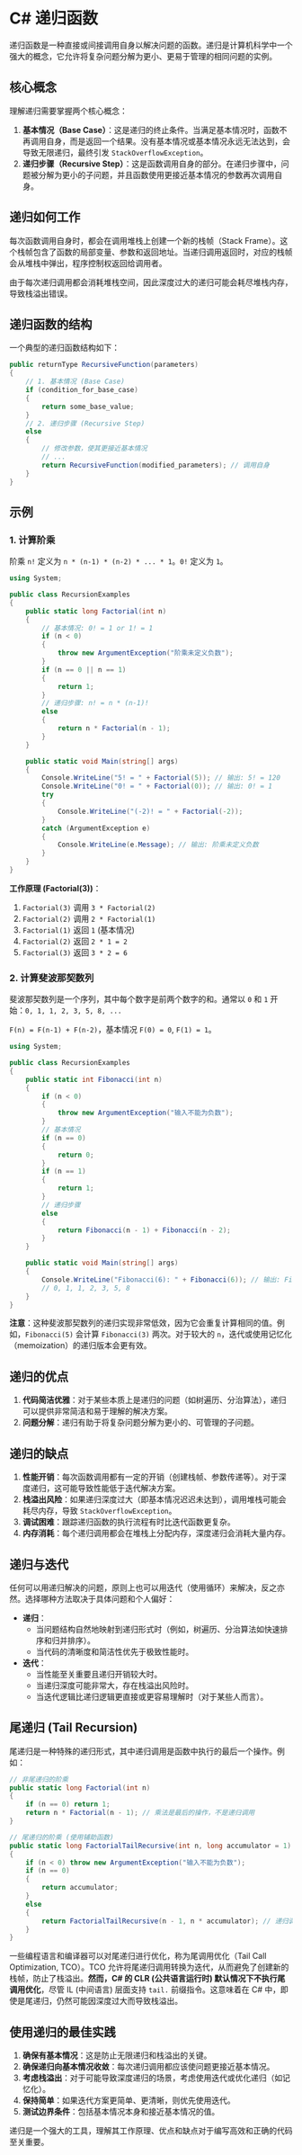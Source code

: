 # C# 递归函数

递归函数是一种直接或间接调用自身以解决问题的函数。递归是计算机科学中一个强大的概念，它允许将复杂问题分解为更小、更易于管理的相同问题的实例。

## 核心概念

理解递归需要掌握两个核心概念：

1.  **基本情况（Base Case）**：这是递归的终止条件。当满足基本情况时，函数不再调用自身，而是返回一个结果。没有基本情况或基本情况永远无法达到，会导致无限递归，最终引发 `StackOverflowException`。
2.  **递归步骤（Recursive Step）**：这是函数调用自身的部分。在递归步骤中，问题被分解为更小的子问题，并且函数使用更接近基本情况的参数再次调用自身。

## 递归如何工作

每次函数调用自身时，都会在调用堆栈上创建一个新的栈帧（Stack Frame）。这个栈帧包含了函数的局部变量、参数和返回地址。当递归调用返回时，对应的栈帧会从堆栈中弹出，程序控制权返回给调用者。

由于每次递归调用都会消耗堆栈空间，因此深度过大的递归可能会耗尽堆栈内存，导致栈溢出错误。

## 递归函数的结构

一个典型的递归函数结构如下：

```csharp
public returnType RecursiveFunction(parameters)
{
    // 1. 基本情况 (Base Case)
    if (condition_for_base_case)
    {
        return some_base_value;
    }
    // 2. 递归步骤 (Recursive Step)
    else
    {
        // 修改参数，使其更接近基本情况
        // ...
        return RecursiveFunction(modified_parameters); // 调用自身
    }
}
```

## 示例

### 1. 计算阶乘

阶乘 `n!` 定义为 `n * (n-1) * (n-2) * ... * 1`。`0!` 定义为 `1`。

```csharp
using System;

public class RecursionExamples
{
    public static long Factorial(int n)
    {
        // 基本情况: 0! = 1 or 1! = 1
        if (n < 0)
        {
            throw new ArgumentException("阶乘未定义负数");
        }
        if (n == 0 || n == 1)
        {
            return 1;
        }
        // 递归步骤: n! = n * (n-1)!
        else
        {
            return n * Factorial(n - 1);
        }
    }

    public static void Main(string[] args)
    {
        Console.WriteLine("5! = " + Factorial(5)); // 输出: 5! = 120
        Console.WriteLine("0! = " + Factorial(0)); // 输出: 0! = 1
        try
        {
            Console.WriteLine("(-2)! = " + Factorial(-2));
        }
        catch (ArgumentException e)
        {
            Console.WriteLine(e.Message); // 输出: 阶乘未定义负数
        }
    }
}
```

**工作原理 (Factorial(3))**：
1.  `Factorial(3)` 调用 `3 * Factorial(2)`
2.  `Factorial(2)` 调用 `2 * Factorial(1)`
3.  `Factorial(1)` 返回 `1` (基本情况)
4.  `Factorial(2)` 返回 `2 * 1 = 2`
5.  `Factorial(3)` 返回 `3 * 2 = 6`

### 2. 计算斐波那契数列

斐波那契数列是一个序列，其中每个数字是前两个数字的和。通常以 `0` 和 `1` 开始：`0, 1, 1, 2, 3, 5, 8, ...`

`F(n) = F(n-1) + F(n-2)`，基本情况 `F(0) = 0`, `F(1) = 1`。

```csharp
using System;

public class RecursionExamples
{
    public static int Fibonacci(int n)
    {
        if (n < 0)
        {
            throw new ArgumentException("输入不能为负数");
        }
        // 基本情况
        if (n == 0)
        {
            return 0;
        }
        if (n == 1)
        {
            return 1;
        }
        // 递归步骤
        else
        {
            return Fibonacci(n - 1) + Fibonacci(n - 2);
        }
    }

    public static void Main(string[] args)
    {
        Console.WriteLine("Fibonacci(6): " + Fibonacci(6)); // 输出: Fibonacci(6): 8
        // 0, 1, 1, 2, 3, 5, 8
    }
}
```

**注意**：这种斐波那契数列的递归实现非常低效，因为它会重复计算相同的值。例如，`Fibonacci(5)` 会计算 `Fibonacci(3)` 两次。对于较大的 `n`，迭代或使用记忆化（memoization）的递归版本会更有效。

## 递归的优点

1.  **代码简洁优雅**：对于某些本质上是递归的问题（如树遍历、分治算法），递归可以提供非常简洁和易于理解的解决方案。
2.  **问题分解**：递归有助于将复杂问题分解为更小的、可管理的子问题。

## 递归的缺点

1.  **性能开销**：每次函数调用都有一定的开销（创建栈帧、参数传递等）。对于深度递归，这可能导致性能低于迭代解决方案。
2.  **栈溢出风险**：如果递归深度过大（即基本情况迟迟未达到），调用堆栈可能会耗尽内存，导致 `StackOverflowException`。
3.  **调试困难**：跟踪递归函数的执行流程有时比迭代函数更复杂。
4.  **内存消耗**：每个递归调用都会在堆栈上分配内存，深度递归会消耗大量内存。

## 递归与迭代

任何可以用递归解决的问题，原则上也可以用迭代（使用循环）来解决，反之亦然。选择哪种方法取决于具体问题和个人偏好：

*   **递归**：
    *   当问题结构自然地映射到递归形式时（例如，树遍历、分治算法如快速排序和归并排序）。
    *   当代码的清晰度和简洁性优先于极致性能时。
*   **迭代**：
    *   当性能至关重要且递归开销较大时。
    *   当递归深度可能非常大，存在栈溢出风险时。
    *   当迭代逻辑比递归逻辑更直接或更容易理解时（对于某些人而言）。

## 尾递归 (Tail Recursion)

尾递归是一种特殊的递归形式，其中递归调用是函数中执行的最后一个操作。例如：

```csharp
// 非尾递归的阶乘
public static long Factorial(int n)
{
    if (n == 0) return 1;
    return n * Factorial(n - 1); // 乘法是最后的操作，不是递归调用
}

// 尾递归的阶乘 (使用辅助函数)
public static long FactorialTailRecursive(int n, long accumulator = 1)
{
    if (n < 0) throw new ArgumentException("输入不能为负数");
    if (n == 0)
    {
        return accumulator;
    }
    else
    {
        return FactorialTailRecursive(n - 1, n * accumulator); // 递归调用是最后的操作
    }
}
```

一些编程语言和编译器可以对尾递归进行优化，称为尾调用优化（Tail Call Optimization, TCO）。TCO 允许将尾递归调用转换为迭代，从而避免了创建新的栈帧，防止了栈溢出。**然而，C# 的 CLR (公共语言运行时) 默认情况下不执行尾调用优化**，尽管 IL (中间语言) 层面支持 `tail.` 前缀指令。这意味着在 C# 中，即使是尾递归，仍然可能因深度过大而导致栈溢出。

## 使用递归的最佳实践

1.  **确保有基本情况**：这是防止无限递归和栈溢出的关键。
2.  **确保递归向基本情况收敛**：每次递归调用都应该使问题更接近基本情况。
3.  **考虑栈溢出**：对于可能导致深度递归的场景，考虑使用迭代或优化递归（如记忆化）。
4.  **保持简单**：如果迭代方案更简单、更清晰，则优先使用迭代。
5.  **测试边界条件**：包括基本情况本身和接近基本情况的值。

递归是一个强大的工具，理解其工作原理、优点和缺点对于编写高效和正确的代码至关重要。